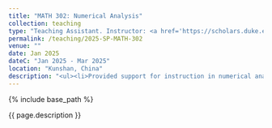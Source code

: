 ```yaml
---
title: "MATH 302: Numerical Analysis"
collection: teaching
type: "Teaching Assistant. Instructor: <a href='https://scholars.duke.edu/person/dangxing.chen'>Prof. Dangxing Chen</a>"
permalink: /teaching/2025-SP-MATH-302
venue: ""
date: Jan 2025
dateC: "Jan 2025 - Mar 2025"
location: "Kunshan, China"
description: "<ul><li>Provided support for instruction in numerical analysis topics such as root finding, interpolation, and numerical differentiation and integration.</li><li>Led weekly recitations on Python/MATLAB implementations of numerical methods and introduced supplementary material from CS 521 to deepen students’ understanding.</li><li>Received positive feedback for making abstract methods more accessible through coding demonstrations.</li></ul>"
---
```


{% include base_path %}

{{ page.description }}
